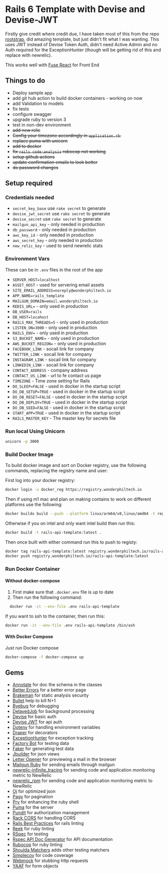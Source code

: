 # Rails 6 Template with Devise and Devise-JWT

Firstly give credit where credit due, I have taken most of this from the repo [rootstrap](https://github.com/rootstrap/rails_api_base), did amazing template, but just didn't fit
what I was wanting.  This uses JWT instead of Devise Token Auth, didn't need Active Admin and no Auth required for the ExceptionHunter (though will be getting rid of this and replace with newrelic).

This works well with [Fuse React](https://fusetheme.com/admin-templates/react/) for Front End

## Things to do

- Deploy sample app
- add git hub action to build docker containers - working on now
- add Validation to models
- fix tests
- configure swagger
- upgrade ruby to version 3
- test in non-dev environment
- ~~add new relic~~
- ~~Config your timezone accordingly in `application.rb`.~~
- ~~replace puma with unicorn~~
- ~~add to docker~~
- ~~fix `rails code:analysis` robocop not working~~
- ~~setup github actions~~
- ~~update confirmation emails to look better~~
- ~~do password changes~~

## Setup required

### Credentials needed

- `secret_key_base` use `rake secret` to generate
- `devise_jwt_secret` use `rake secret` to generate
- `devise_secret` use `rake secret` to generate
- `mailgun_api_key` - only needed in production
- `db_password` - only needed in production
- `aws_key_id` - only needed in production
- `aws_secret_key` - only needed in production
- `new_relic_key` - used to send newrelic stats

### Environment Vars

These can be in `.env` files in the root of the app

- `SERVER_HOST=localhost`
- `ASSET_HOST` - used for servering email assets
- `SITE_EMAIL_ADDRESS=noreply@wonderphiltech.io`
- `APP_NAME=rails_template`
- `MAILGUN_DOMAIN=email.wonderphiltech.io`
- `REDIS_URL=` - only used in production
- `DB_USER=rails`
- `DB_HOST=locahost`
- `RAILS_MAX_THREADS=5` - only used in production
- `LISTEN_ON=3000` - only used in production
- `RAILS_ENV=` - only used in production
- `S3_BUCKET_NAME=` - only used in production
- `AWS_BUCKET_REGION=` - only used in production
- `FACEBOOK_LINK` - socail link for company
- `TWITTER_LINK` - socail link for company
- `INSTAGRAM_LINK` - socail link for company
- `LINKEDIN_LINK` - socail link for company
- `CONTACT_ADDRESS` - company address
- `CONTACT_US_LINK` - url to fe contact us page
- `TIMEZONE` - Time zone setting for Rails
- `DO_SLEEP=FALSE` - used in docker in the startup script
- `DO_DB_SETUP=TRUE` - used in docker in the startup script
- `DO_DB_RESET=FALSE` - used in docker in the startup script
- `DO_DB_DEPLOY=TRUE` - used in docker in the startup script
- `DO_DB_SEED=FALSE` - used in docker in the startup script
- `START_APP=TRUE` - used in docker in the startup script
- `RAILS_MASTER_KEY` - The master key for secrets file

### Run local Using Unicorn

```bash
unicorn -p 3000
```

### Build Docker Image

To build docker image and sort on Docker registry, use the following commands, replacing the registry name and user:

First log into your docker registry:

```bash
docker login -u docker_reg https://registry.wonderphiltech.io
```

Then if using m1 mac and plan on making contains to work on different platforms use the following:

```bash
docker buildx build --push --platform linux/arm64/v8,linux/amd64 -t registry.wonderphiltech.io/rails-api-template-x:latest . 
```

Otherwise if you on intel and only want intel build then run this:

```bash
docker build -t rails-api-template:latest .
```

Then once built with either command run this to push to registy:

```bash
docker tag rails-api-template:latest registry.wonderphiltech.io/rails-api-template:latest && \
docker push registry.wonderphiltech.io/rails-api-template:latest
```

### Run Docker Container

#### Without docker-compose

1. First make sure that `.docker.env` file is up to date
2. Then run the following command:
  
```bash
  docker run -it --env-file .env rails-api-template  
```

If you want to ssh to the container, then run this:

```bash
docker run -it --env-file .env rails-api-template /bin/ash
```

#### With Docker Compose

Just run Docker compose

```bash
docker-compose -f docker-compose up
```

## Gems

- [Annotate](https://github.com/ctran/annotate_models) for doc the schema in the classes
- [Better Errors](https://github.com/charliesome/better_errors) for a better error page
- [Brakeman](https://github.com/presidentbeef/brakeman) for static analysis security
- [Bullet](https://github.com/flyerhzm/bullet) help to kill N+1
- [Byebug](https://github.com/deivid-rodriguez/byebug) for debugging
- [DelayedJob](https://github.com/collectiveidea/delayed_job) for background processing
- [Devise](https://github.com/plataformatec/devise) for basic auth
- [Devise JWT](https://github.com/waiting-for-dev/devise-jwt) for api auth
- [Dotenv](https://github.com/bkeepers/dotenv) for handling environment variables
- [Draper](https://github.com/drapergem/draper) for decorators
- [ExceptionHunter](https://github.com/rootstrap/exception_hunter) for exception tracking
- [Factory Bot](https://github.com/thoughtbot/factory_bot) for testing data
- [Faker](https://github.com/stympy/faker) for generating test data
- [Jbuilder](https://github.com/rails/jbuilder) for json views
- [Letter Opener](https://github.com/ryanb/letter_opener) for previewing a mail in the browser
- [Mailgun Ruby](https://github.com/mailgun/mailgun-ruby) for sending emails through mailgun
- [newrelic-infinite_tracing](https://newrelic.com) for sending code and application monitoring metric to NewRelic
- [newrelic_rpm](https://newrelic.com) for sending code and application monitoring metric to NewRelic
- [Oj](https://github.com/ohler55/oj) for optimized json
- [Pagy](https://github.com/ddnexus/pagy) for pagination
- [Pry](https://github.com/pry/pry) for enhancing the ruby shell
- [Puma](https://github.com/puma/puma) for the server
- [Pundit](https://github.com/varvet/pundit) for authorization management
- [Rack CORS](https://github.com/cyu/rack-cors) for handling CORS
- [Rails Best Practices](https://github.com/flyerhzm/rails_best_practices) for rails linting
- [Reek](https://github.com/troessner/reek) for ruby linting
- [RSpec](https://github.com/rspec/rspec) for testing
- [Rspec API Doc Generator](https://github.com/zipmark/rspec_api_documentation) for API documentation
- [Rubocop](https://github.com/bbatsov/rubocop/) for ruby linting
- [Shoulda Matchers](https://github.com/thoughtbot/shoulda-matchers) adds other testing matchers
- [Simplecov](https://github.com/colszowka/simplecov) for code coverage
- [Webmock](https://github.com/bblimke/webmock) for stubbing http requests
- [YAAF](https://github.com/rootstrap/yaaf) for form objects

